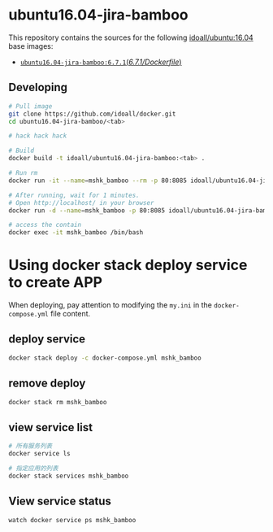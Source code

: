 
ubuntu16.04-jira-bamboo
=============

This repository contains the sources for the following [idoall/ubuntu:16.04](https://hub.docker.com/r/idoall/ubuntu/) base images:
- [`ubuntu16.04-jira-bamboo:6.7.1`(*6.7.1/Dockerfile*)](https://github.com/idoall/docker/blob/master/ubuntu16.04-jira-bamboo/6.7.1/Dockerfile)



## Developing

```bash
# Pull image
git clone https://github.com/idoall/docker.git
cd ubuntu16.04-jira-bamboo/<tab>

# hack hack hack

# Build
docker build -t idoall/ubuntu16.04-jira-bamboo:<tab> .

# Run rm
docker run -it --name=mshk_bamboo --rm -p 80:8085 idoall/ubuntu16.04-jira-bamboo:<tab>

# After running, wait for 1 minutes.
# Open http://localhost/ in your browser
docker run -d --name=mshk_bamboo -p 80:8085 idoall/ubuntu16.04-jira-bamboo:<tab>

# access the contain
docker exec -it mshk_bamboo /bin/bash
```
# Using docker stack deploy service to create APP



When deploying, pay attention to modifying the  `my.ini` in the `docker-compose.yml` file content.



## deploy service

```bash
docker stack deploy -c docker-compose.yml mshk_bamboo
```

## remove deploy

```bash
docker stack rm mshk_bamboo
```

## view service list

```bash
# 所有服务列表
docker service ls

# 指定应用的列表
docker stack services mshk_bamboo
```

## View service status

```bash
watch docker service ps mshk_bamboo
```

